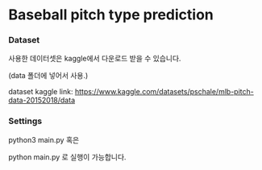 # Baseball pitch type prediction

### Dataset

사용한 데이터셋은 kaggle에서 다운로드 받을 수 있습니다.

(data 폴더에 넣어서 사용.)

dataset kaggle link: https://www.kaggle.com/datasets/pschale/mlb-pitch-data-20152018/data

### Settings

python3 main.py 혹은

python main.py
로 실행이 가능합니다.
